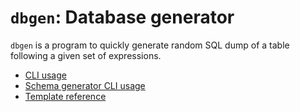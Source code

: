 `dbgen`: Database generator
===========================

`dbgen` is a program to quickly generate random SQL dump of a table following a given set of
expressions.

* [CLI usage](CLI.md)
* [Schema generator CLI usage](SchemaGen.md)
* [Template reference](Template.md)


